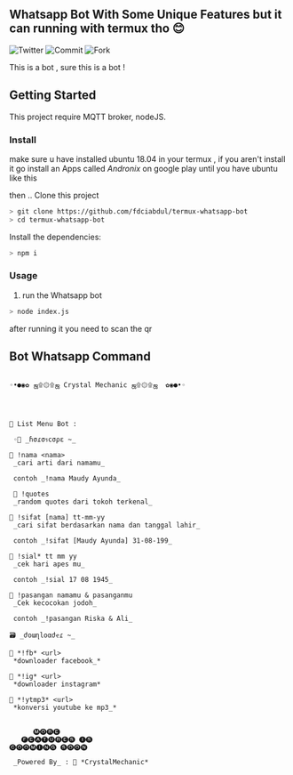 ## Whatsapp Bot With Some Unique Features but it can running with termux tho 😊
![Twitter](https://img.shields.io/twitter/follow/fdciabdul?style=social)
![Commit](https://img.shields.io/github/commit-activity/y/fdciabdul/termux-whatsapp-bot?style=flat-square)
![Fork](https://img.shields.io/github/forks/fdciabdul/termux-whatsapp-bot?style=social)


This is a bot , sure this is a bot ! 

## Getting Started

This project require MQTT broker, nodeJS.

### Install

make sure u have installed ubuntu 18.04 in your termux , if you aren't install it 
go install an Apps called *Andronix* on google play 
until you have ubuntu like this


then ..
Clone this project

```bash
> git clone https://github.com/fdciabdul/termux-whatsapp-bot
> cd termux-whatsapp-bot

```

Install the dependencies:

```bash
> npm i
```



### Usage
1. run the Whatsapp bot

```bash
> node index.js
```

after running it you need to scan the qr



## Bot Whatsapp Command 
```
  
◦•●◉✿ ஜ۩۞۩ஜ Crystal Mechanic ஜ۩۞۩ஜ  ✿◉●•◦

  


👾 List Menu Bot :

 ◦🌉 _ɦσɾσรcσρε ~_ 

🌠 !nama <nama>
 _cari arti dari namamu_ 

 contoh _!nama Maudy Ayunda_ 
 
 🌠 !quotes
 _random quotes dari tokoh terkenal_

🌠 !sifat [nama] tt-mm-yy
 _cari sifat berdasarkan nama dan tanggal lahir_ 

 contoh _!sifat [Maudy Ayunda] 31-08-199_ 

🌠 !sial* tt mm yy
 _cek hari apes mu_

 contoh _!sial 17 08 1945_ 

🌠 !pasangan namamu & pasanganmu
 _Cek kecocokan jodoh_ 

 contoh _!pasangan Riska & Ali_ 

🗃 _ժօաղlօαժҽɾ ~_

🔖 *!fb* <url>
 *downloader facebook_* 
 
🔖 *!ig* <url>
 *downloader instagram* 

🔖 *!ytmp3* <url>
 *konversi youtube ke mp3_* 


      🅜🅞🅡🅔    
   🅕🅔🅐🅣🅤🅡🅔🅢 🅘🅢 
🅒🅞🅞🅜🅘🅝🅖 🅢🅞🅞🅝

 _Powered By_ : 💞 *CrystalMechanic*

```
         
